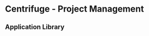 Centrifuge - Project Management
===============================

Application Library
-------------------